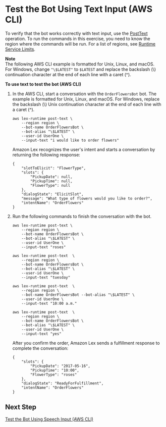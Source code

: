 # Test the Bot Using Text Input \(AWS CLI\)<a name="gs-create-test-text"></a>

 To verify that the bot works correctly with text input, use the [PostText](API_runtime_PostText.md) operation\. To run the commands in this exercise, you need to know the region where the commands will be run\. For a list of regions, see [Runtime Service Limits](gl-limits.md#gl-limits-runtime)\.

**Note**  
The following AWS CLI example is formatted for Unix, Linux, and macOS\. For Windows, change `"\$LATEST"` to `$LATEST` and replace the backslash \(\\\) continuation character at the end of each line with a caret \(^\)\.

**To use text to test the bot \(AWS CLI\)**

1. In the AWS CLI, start a conversation with the `OrderFlowersBot` bot\. The example is formatted for Unix, Linux, and macOS\. For Windows, replace the backslash \(\\\) Unix continuation character at the end of each line with a caret \(^\)\.

   ```
   aws lex-runtime post-text \
       --region region \
       --bot-name OrderFlowersBot \
       --bot-alias "\$LATEST" \
       --user-id UserOne \
       --input-text "i would like to order flowers"
   ```

   Amazon Lex recognizes the user's intent and starts a conversation by returning the following response:

   ```
   {
       "slotToElicit": "FlowerType", 
       "slots": {
           "PickupDate": null, 
           "PickupTime": null, 
           "FlowerType": null
       }, 
       "dialogState": "ElicitSlot", 
       "message": "What type of flowers would you like to order?", 
       "intentName": "OrderFlowers"
   }
   ```

1. Run the following commands to finish the conversation with the bot\.

   ```
   aws lex-runtime post-text \
       --region region \
       --bot-name OrderFlowersBot \
       --bot-alias "\$LATEST" \
       --user-id UserOne \
       --input-text "roses"
   ```

   ```
   aws lex-runtime post-text  \
       --region region \
       --bot-name OrderFlowersBot \
       --bot-alias "\$LATEST" \
       --user-id UserOne \
       --input-text "tuesday"
   ```

   ```
   aws lex-runtime post-text  \
       --region region \
       --bot-name OrderFlowersBot --bot-alias "\$LATEST" \
       --user-id UserOne \
       --input-text "10:00 a.m."
   ```

   ```
   aws lex-runtime post-text  \
       --region region \
       --bot-name OrderFlowersBot \
       --bot-alias "\$LATEST" \
       --user-id UserOne \
       --input-text "yes"
   ```

    After you confirm the order, Amazon Lex sends a fulfillment response to complete the conversation: 

   ```
   {
       "slots": {
           "PickupDate": "2017-05-16", 
           "PickupTime": "10:00", 
           "FlowerType": "roses"
       }, 
       "dialogState": "ReadyForFulfillment", 
       "intentName": "OrderFlowers"
   }
   ```

## Next Step<a name="gs-create-next-test"></a>

[Test the Bot Using Speech Input \(AWS CLI\)](gs-create-test-speech.md)